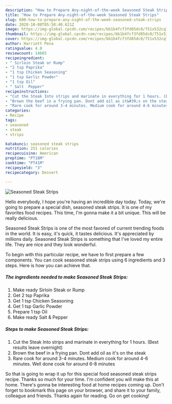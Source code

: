 ```yaml
---
description: "How to Prepare Any-night-of-the-week Seasoned Steak Strips"
title: "How to Prepare Any-night-of-the-week Seasoned Steak Strips"
slug: 600-how-to-prepare-any-night-of-the-week-seasoned-steak-strips
date: 2020-10-08T05:58:40.621Z
image: https://img-global.cpcdn.com/recipes/bb1b4fcf3fd85dc0/751x532cq70/seasoned-steak-strips-recipe-main-photo.jpg
thumbnail: https://img-global.cpcdn.com/recipes/bb1b4fcf3fd85dc0/751x532cq70/seasoned-steak-strips-recipe-main-photo.jpg
cover: https://img-global.cpcdn.com/recipes/bb1b4fcf3fd85dc0/751x532cq70/seasoned-steak-strips-recipe-main-photo.jpg
author: Harriett Pena
ratingvalue: 4.8
reviewcount: 14665
recipeingredient:
- " Sirloin Steak or Rump"
- "2 tsp Paprika"
- "1 tsp Chicken Seasoning"
- "1 tsp Garlic Powder"
- "1 tsp Oil"
- " Salt  Pepper"
recipeinstructions:
- "Cut the Steak Into strips and marinate in everything for 1 hours. (Best results leave overnight)"
- "Brown the beef in a frying pan. Dont add oil as it&#39;s on the steak"
- "Rare cook for around 3-4 minutes. Medium cook for around 4-6 minutes. Well done cook for around 6-8 minutes"
categories:
- Recipe
tags:
- seasoned
- steak
- strips

katakunci: seasoned steak strips 
nutrition: 251 calories
recipecuisine: American
preptime: "PT18M"
cooktime: "PT41M"
recipeyield: "3"
recipecategory: Dessert

---
```



![Seasoned Steak Strips](https://img-global.cpcdn.com/recipes/bb1b4fcf3fd85dc0/751x532cq70/seasoned-steak-strips-recipe-main-photo.jpg)

Hello everybody, I hope you're having an incredible day today. Today, we're going to prepare a special dish, seasoned steak strips. It is one of my favorites food recipes. This time, I'm gonna make it a bit unique. This will be really delicious.



Seasoned Steak Strips is one of the most favored of current trending foods in the world. It is easy, it's quick, it tastes delicious. It's appreciated by millions daily. Seasoned Steak Strips is something that I've loved my entire life. They are nice and they look wonderful.


To begin with this particular recipe, we have to first prepare a few components. You can cook seasoned steak strips using 6 ingredients and 3 steps. Here is how you can achieve that.

<!--inarticleads1-->

##### The ingredients needed to make Seasoned Steak Strips:

1. Make ready  Sirloin Steak or Rump
1. Get 2 tsp Paprika
1. Get 1 tsp Chicken Seasoning
1. Get 1 tsp Garlic Powder
1. Prepare 1 tsp Oil
1. Make ready  Salt &amp; Pepper




<!--inarticleads2-->

##### Steps to make Seasoned Steak Strips:

1. Cut the Steak Into strips and marinate in everything for 1 hours. (Best results leave overnight)
1. Brown the beef in a frying pan. Dont add oil as it&#39;s on the steak
1. Rare cook for around 3-4 minutes. Medium cook for around 4-6 minutes. Well done cook for around 6-8 minutes




So that is going to wrap it up for this special food seasoned steak strips recipe. Thanks so much for your time. I'm confident you will make this at home. There's gonna be interesting food at home recipes coming up. Don't forget to bookmark this page on your browser, and share it to your family, colleague and friends. Thanks again for reading. Go on get cooking!

